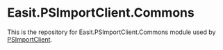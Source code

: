 # Easit.PSImportClient.Commons

This is the repository for Easit.PSImportClient.Commons module used by [PSImportClient](https://github.com/easitab/PSImportClient).